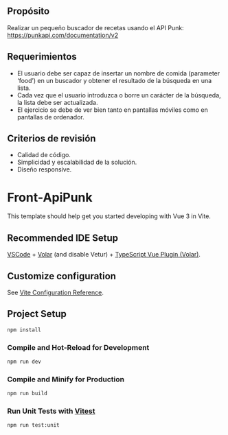 ## Propósito
Realizar un pequeño buscador de recetas usando el API Punk:
https://punkapi.com/documentation/v2

## Requerimientos
* El usuario debe ser capaz de insertar un nombre de comida (parameter ‘food’) en un
buscador y obtener el resultado de la búsqueda en una lista.
* Cada vez que el usuario introduzca o borre un carácter de la búsqueda, la lista debe ser
actualizada.
* El ejercicio se debe de ver bien tanto en pantallas móviles como en pantallas de ordenador.

## Criterios de revisión
* Calidad de código.
* Simplicidad y escalabilidad de la solución.
* Diseño responsive.




# Front-ApiPunk

This template should help get you started developing with Vue 3 in Vite.

## Recommended IDE Setup

[VSCode](https://code.visualstudio.com/) + [Volar](https://marketplace.visualstudio.com/items?itemName=Vue.volar) (and disable Vetur) + [TypeScript Vue Plugin (Volar)](https://marketplace.visualstudio.com/items?itemName=Vue.vscode-typescript-vue-plugin).

## Customize configuration

See [Vite Configuration Reference](https://vitejs.dev/config/).

## Project Setup

```sh
npm install
```

### Compile and Hot-Reload for Development

```sh
npm run dev
```

### Compile and Minify for Production

```sh
npm run build
```

### Run Unit Tests with [Vitest](https://vitest.dev/)

```sh
npm run test:unit
```
